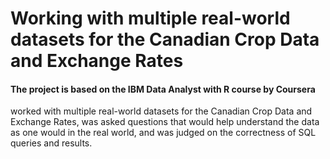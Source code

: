 # Working with multiple real-world datasets for the Canadian Crop Data and Exchange Rates
#### The project is based on the IBM Data Analyst with R course by Coursera
worked with multiple real-world datasets for the Canadian Crop Data and Exchange Rates, was asked questions that would help understand the data as one would in the real world, and was judged on the correctness of SQL queries and results.

